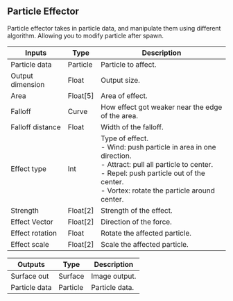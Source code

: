## Particle Effector

Particle effector takes in particle data, and manipulate them using different algorithm. Allowing you to modify particle after spawn.

| Inputs           | Type     | Description                                                  |
| ---------------- | -------- | ------------------------------------------------------------ |
| Particle data    | Particle | Particle to affect.                                          |
| Output dimension | Float    | Output size.                                                 |
| Area             | Float[5] | Area of effect.                                              |
| Falloff          | Curve    | How effect got weaker near the edge of the area.             |
| Falloff distance | Float    | Width of the falloff.                                        |
| Effect type      | Int      | Type of effect.<br />- Wind: push particle in area in one direction.<br />- Attract: pull all particle to center.<br />- Repel: push particle out of the center.<br />- Vortex: rotate the particle around center. |
| Strength         | Float[2] | Strength of the effect.                                      |
| Effect Vector    | Float[2] | Direction of the force.                                      |
| Effect rotation  | Float    | Rotate the affected particle.                                |
| Effect scale     | Float[2] | Scale the affected particle.                                 |

| Outputs       | Type     | Description    |
| ------------- | -------- | -------------- |
| Surface out   | Surface  | Image output.  |
| Particle data | Particle | Particle data. |

